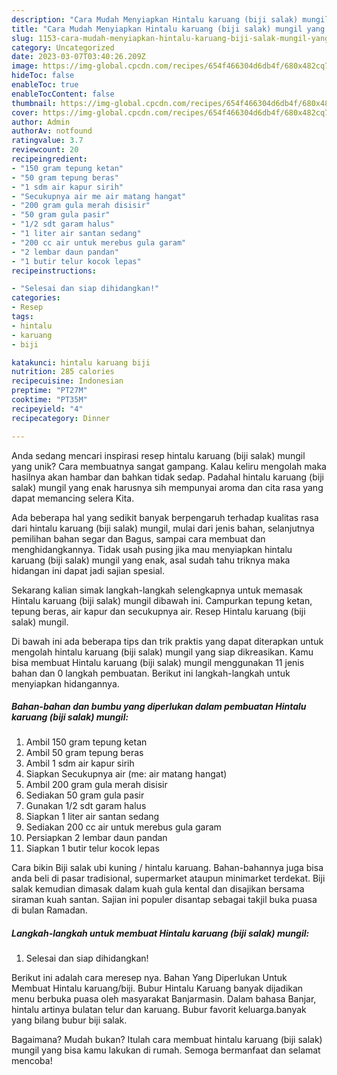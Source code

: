 ```yaml
---
description: "Cara Mudah Menyiapkan Hintalu karuang (biji salak) mungil yang Lezat Sekali"
title: "Cara Mudah Menyiapkan Hintalu karuang (biji salak) mungil yang Lezat Sekali"
slug: 1153-cara-mudah-menyiapkan-hintalu-karuang-biji-salak-mungil-yang-lezat-sekali
category: Uncategorized
date: 2023-03-07T03:40:26.209Z
image: https://img-global.cpcdn.com/recipes/654f466304d6db4f/680x482cq70/hintalu-karuang-biji-salak-mungil-foto-resep-utama.jpg
hideToc: false
enableToc: true
enableTocContent: false
thumbnail: https://img-global.cpcdn.com/recipes/654f466304d6db4f/680x482cq70/hintalu-karuang-biji-salak-mungil-foto-resep-utama.jpg
cover: https://img-global.cpcdn.com/recipes/654f466304d6db4f/680x482cq70/hintalu-karuang-biji-salak-mungil-foto-resep-utama.jpg
author: Admin
authorAv: notfound
ratingvalue: 3.7
reviewcount: 20
recipeingredient:
- "150 gram tepung ketan"
- "50 gram tepung beras"
- "1 sdm air kapur sirih"
- "Secukupnya air me air matang hangat"
- "200 gram gula merah disisir"
- "50 gram gula pasir"
- "1/2 sdt garam halus"
- "1 liter air santan sedang"
- "200 cc air untuk merebus gula garam"
- "2 lembar daun pandan"
- "1 butir telur kocok lepas"
recipeinstructions:

- "Selesai dan siap dihidangkan!"
categories:
- Resep
tags:
- hintalu
- karuang
- biji

katakunci: hintalu karuang biji 
nutrition: 285 calories
recipecuisine: Indonesian
preptime: "PT27M"
cooktime: "PT35M"
recipeyield: "4"
recipecategory: Dinner

---
```





Anda sedang mencari inspirasi resep hintalu karuang (biji salak) mungil yang unik? Cara membuatnya sangat gampang. Kalau keliru mengolah maka hasilnya akan hambar dan bahkan tidak sedap. Padahal hintalu karuang (biji salak) mungil yang enak harusnya sih mempunyai aroma dan cita rasa yang dapat memancing selera Kita.





Ada beberapa hal yang sedikit banyak berpengaruh terhadap kualitas rasa dari hintalu karuang (biji salak) mungil, mulai dari jenis bahan, selanjutnya pemilihan bahan segar dan Bagus, sampai cara membuat dan menghidangkannya. Tidak usah pusing jika mau menyiapkan hintalu karuang (biji salak) mungil yang enak,      asal sudah tahu triknya maka hidangan ini dapat jadi sajian spesial.














Sekarang kalian simak langkah-langkah selengkapnya untuk memasak Hintalu karuang (biji salak) mungil dibawah ini. Campurkan tepung ketan, tepung beras, air kapur dan secukupnya air. Resep Hintalu karuang (biji salak) mungil.






Di bawah ini ada beberapa tips dan trik praktis yang dapat diterapkan untuk mengolah hintalu karuang (biji salak) mungil yang siap dikreasikan. Kamu bisa membuat Hintalu karuang (biji salak) mungil menggunakan 11 jenis bahan dan 0 langkah pembuatan. Berikut ini langkah-langkah untuk menyiapkan hidangannya.

<!--inarticleads1-->

##### Bahan-bahan dan bumbu yang diperlukan dalam pembuatan Hintalu karuang (biji salak) mungil:

1. Ambil 150 gram tepung ketan
1. Ambil 50 gram tepung beras
1. Ambil 1 sdm air kapur sirih
1. Siapkan Secukupnya air (me: air matang hangat)
1. Ambil 200 gram gula merah disisir
1. Sediakan 50 gram gula pasir
1. Gunakan 1/2 sdt garam halus
1. Siapkan 1 liter air santan sedang
1. Sediakan 200 cc air untuk merebus gula garam
1. Persiapkan 2 lembar daun pandan
1. Siapkan 1 butir telur kocok lepas


Cara bikin Biji salak ubi kuning / hintalu karuang. Bahan-bahannya juga bisa anda beli di pasar tradisional, supermarket ataupun minimarket terdekat. Biji salak kemudian dimasak dalam kuah gula kental dan disajikan bersama siraman kuah santan. Sajian ini populer disantap sebagai takjil buka puasa di bulan Ramadan. 

<!--inarticleads2-->

##### Langkah-langkah untuk membuat Hintalu karuang (biji salak) mungil:


1. Selesai dan siap dihidangkan!

Berikut ini adalah cara meresep nya. Bahan Yang Diperlukan Untuk Membuat Hintalu karuang/biji. Bubur Hintalu Karuang banyak dijadikan menu berbuka puasa oleh masyarakat Banjarmasin. Dalam bahasa Banjar, hintalu artinya bulatan telur dan karuang. Bubur favorit keluarga.banyak yang bilang bubur biji salak. 

Bagaimana? Mudah bukan? Itulah cara membuat hintalu karuang (biji salak) mungil yang bisa kamu lakukan di rumah. Semoga bermanfaat dan selamat mencoba!

